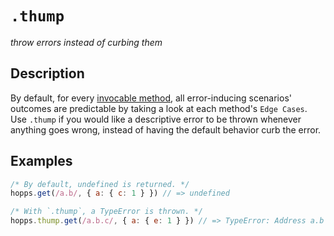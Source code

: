 # `.thump`
_throw errors instead of curbing them_

## Description
By default, for every [invocable method](../README.md#invocable-methods), all error-inducing scenarios' outcomes are predictable by taking a look at each method's `Edge Cases`. Use `.thump` if you would like a descriptive error to be thrown whenever anything goes wrong, instead of having the default behavior curb the error.

## Examples
```js
/* By default, undefined is returned. */
hopps.get(/a.b/, { a: { c: 1 } }) // => undefined

/* With `.thump`, a TypeError is thrown. */
hopps.thump.get(/a.b.c/, { a: { e: 1 } }) // => TypeError: Address a.b is not an object
```